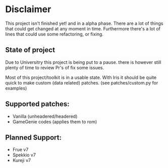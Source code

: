 # Disclaimer

This project isn't finished yet! and in a alpha phase.
There are a lot of things that could get changed at any moment in time.
Furthermore there's a lot of lines that could use some refactoring, or fixing.

## State of project

Due to Universitry this project is being put to a pause. 
there is however still plenty of time to review Pr's of fix some issues.

Most of this project/toolkit is in a usable state.
With Iris it should be quite quick to make custom (data related) patches.
(see patches/custom.py for examples)


## Supported patches:

- Vanilla (unheadered/headered)
- GameGenie codes (applies them to rom)

## Planned Support:

-  Frue v7
-  Spekkio v7
-  Kureji v7
